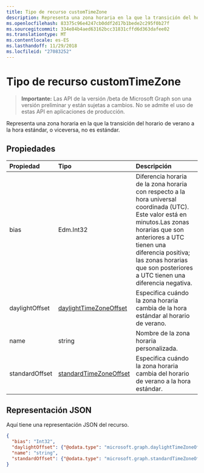 ```yaml
---
title: Tipo de recurso customTimeZone
description: Representa una zona horaria en la que la transición del horario de verano a la hora estándar, o viceversa, no es estándar.
ms.openlocfilehash: 83375c96e4247cb0ddf2d17b1bede2c295f0b27f
ms.sourcegitcommit: 334e84b4aed63162bcc31831cffd6d363dafee02
ms.translationtype: MT
ms.contentlocale: es-ES
ms.lasthandoff: 11/29/2018
ms.locfileid: "27083252"
---
```

# <a name="customtimezone-resource-type"></a>Tipo de recurso customTimeZone

> **Importante:** Las API de la versión /beta de Microsoft Graph son una versión preliminar y están sujetas a cambios. No se admite el uso de estas API en aplicaciones de producción.

Representa una zona horaria en la que la transición del horario de verano a la hora estándar, o viceversa, no es estándar.


## <a name="properties"></a>Propiedades
| Propiedad     | Tipo   |Descripción|
|:---------------|:--------|:----------|
| bias | Edm.Int32 | Diferencia horaria de la zona horaria con respecto a la hora universal coordinada (UTC). Este valor está en minutos.Las zonas horarias que son anteriores a UTC tienen una diferencia positiva; las zonas horarias que son posteriores a UTC tienen una diferencia negativa.|
| daylightOffset | [daylightTimeZoneOffset](daylighttimezoneoffset.md) | Especifica cuándo la zona horaria cambia de la hora estándar al horario de verano. |
| name | string | Nombre de la zona horaria personalizada. |
| standardOffset | [standardTimeZoneOffset](standardtimezoneoffset.md) | Especifica cuándo la zona horaria cambia del horario de verano a la hora estándar. |


## <a name="json-representation"></a>Representación JSON

Aquí tiene una representación JSON del recurso.

<!-- {
  "blockType": "resource",
  "optionalProperties": [

  ],
  "@odata.type": "microsoft.graph.customTimeZone"
}-->

```json
{
  "bias": "Int32",
  "daylightOffset": {"@odata.type": "microsoft.graph.daylightTimeZoneOffset"},
  "name": "string",
  "standardOffset": {"@odata.type": "microsoft.graph.standardTimeZoneOffset"}
}

```

<!-- uuid: 8fcb5dbc-d5aa-4681-8e31-b001d5168d79
2015-10-25 14:57:30 UTC -->
<!-- {
  "type": "#page.annotation",
  "description": "customTimeZone resource",
  "keywords": "",
  "section": "documentation",
  "tocPath": ""
}-->